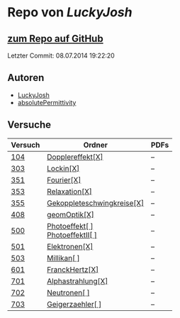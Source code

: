 # Repo von *LuckyJosh*

## [zum Repo auf GitHub](https://github.com/LuckyJosh/APPhysik)

Letzter Commit: 08.07.2014 19:22:20

## Autoren
- [LuckyJosh](https://github.com/LuckyJosh)
- [absolutePermittivity](https://github.com/absolutePermittivity)

## Versuche

|       Versuch       |                                                                                         Ordner                                                                                          |PDFs|
|---------------------|-----------------------------------------------------------------------------------------------------------------------------------------------------------------------------------------|----|
|[104](../versuch/104)|[Dopplereffekt[X]](https://github.com/LuckyJosh/APPhysik/tree/master/Dopplereffekt%5BX%5D)                                                                                               |–   |
|[303](../versuch/303)|[Lockin[X]](https://github.com/LuckyJosh/APPhysik/tree/master/Lockin%5BX%5D)                                                                                                             |–   |
|[351](../versuch/351)|[Fourier[X]](https://github.com/LuckyJosh/APPhysik/tree/master/Fourier%5BX%5D)                                                                                                           |–   |
|[353](../versuch/353)|[Relaxation[X]](https://github.com/LuckyJosh/APPhysik/tree/master/Relaxation%5BX%5D)                                                                                                     |–   |
|[355](../versuch/355)|[Gekoppleteschwingkreise[X]](https://github.com/LuckyJosh/APPhysik/tree/master/Gekoppleteschwingkreise%5BX%5D)                                                                           |–   |
|[408](../versuch/408)|[geomOptik[X]](https://github.com/LuckyJosh/APPhysik/tree/master/geomOptik%5BX%5D)                                                                                                       |–   |
|[500](../versuch/500)|[Photoeffekt[ ]](https://github.com/LuckyJosh/APPhysik/tree/master/Photoeffekt%5B%20%5D)<br/>[PhotoeffektII[ ]](https://github.com/LuckyJosh/APPhysik/tree/master/PhotoeffektII%5B%20%5D)|–   |
|[501](../versuch/501)|[Elektronen[X]](https://github.com/LuckyJosh/APPhysik/tree/master/Elektronen%5BX%5D)                                                                                                     |–   |
|[503](../versuch/503)|[Millikan[ ]](https://github.com/LuckyJosh/APPhysik/tree/master/Millikan%5B%20%5D)                                                                                                       |–   |
|[601](../versuch/601)|[FranckHertz[X]](https://github.com/LuckyJosh/APPhysik/tree/master/FranckHertz%5BX%5D)                                                                                                   |–   |
|[701](../versuch/701)|[Alphastrahlung[X]](https://github.com/LuckyJosh/APPhysik/tree/master/Alphastrahlung%5BX%5D)                                                                                             |–   |
|[702](../versuch/702)|[Neutronen[ ]](https://github.com/LuckyJosh/APPhysik/tree/master/Neutronen%5B%20%5D)                                                                                                     |–   |
|[703](../versuch/703)|[Geigerzaehler[ ]](https://github.com/LuckyJosh/APPhysik/tree/master/Geigerzaehler%5B%20%5D)                                                                                             |–   |
